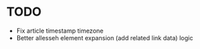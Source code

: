 # TODO
- Fix article timestamp timezone
- Better allesseh element expansion (add related link data) logic